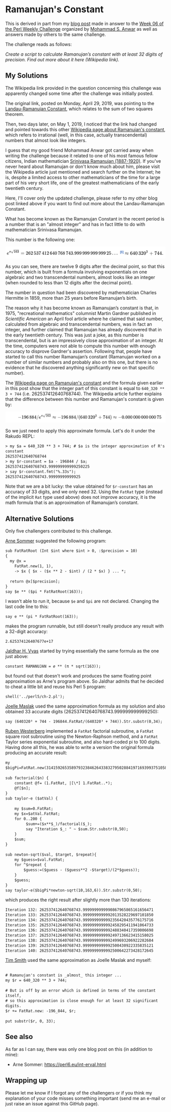 # Ramanujan's Constant

This is derived in part from my [blog post](http://blogs.perl.org/users/laurent_r/2019/05/perl-weekly-challenge-6-ramanujans-constant.html) made in answer to the [Week 06 of the Perl Weekly Challenge](https://perlweeklychallenge.org/blog/perl-weekly-challenge-006/) organized by  <a href="http://blogs.perl.org/users/mohammad_s_anwar/">Mohammad S. Anwar</a> as well as answers made by others to the same challenge.

The challenge reads as follows:

*Create a script to calculate Ramanujan’s constant with at least 32 digits of precision. Find out more about it here (Wikipedia link).*

## My Solutions

The Wikipedia link provided in the question concerning this challenge was apparently changed some time after the challenge was initially posted. 

The original link, posted on Monday, April 29, 2019, was pointing to the [Landau-Ramanujan Constant](https://en.wikipedia.org/wiki/Landau%E2%80%93Ramanujan_constant), which relates to the sum of two squares theorem.

Then, two days later, on May 1, 2019, I noticed that the link had changed and pointed towards this other [Wikipedia page about Ramanujan's constant](https://en.wikipedia.org/wiki/Heegner_number#Almost_integers_and_Ramanujan's_constant), which refers to irrational (well, in this case, actually transcendental) numbers that almost look like integers.

I guess that my good friend Mohammad Anwar got carried away when writing the challenge because it related to one of his most famous fellow citizens, Indian mathematician [Srinivasa Ramanujan (1887-1920)](https://en.wikipedia.org/wiki/Srinivasa_Ramanujan). If you've never heard about Ramanujan or don't know much about him, please visit the Wikipedia article just mentioned and search further on the Internet; he is, despite a limited access to other mathematicians of the time for a large part of his very short life, one of the greatest mathematicians of the early twentieth century. 

Here, I'll cover only the updated challenge, please refer to my other blog post linked above if you want to find out more about the Landau-Ramanujan Constant.


What has become known as the Ramanujan Constant in the recent period is a number that is an "almost integer" and has in fact little to do with mathematician Srinivasa Ramanujan.

This number is the following one:

![Ramanujan's Constant](./figures/Ramanujan_3.gif)

As you can see, there are twelve 9 digits after the decimal point, so that this number, which is built from a formula involving exponentials on one algebraic and two transcendental numbers, almost looks like an integer (when rounded to less than 12 digits after the decimal point). 

The number in question had been discovered by mathematician Charles Hermitte in 1859, more than 25 years before Ramanujan’s birth.

The reason why it has become known as Ramanujan’s constant is that, in 1975, "recreational mathematics" columnist Martin Gardner published in *Scientific American* an April fool article where he claimed that said number, calculated from algebraic and transcendental numbers, was in fact an integer, and further claimed that Ramanujan has already discovered that in the early twentieth century. This was just a joke, as this number is transcendental, but is an impressively close approximation of an integer. At the time, computers were not able to compute this number with enough accuracy to disprove Gardner's assertion. Following that, people have started to call this number Ramanujan’s constant (Ramanujan worked on a number of similar numbers and probably also on this one, but there is no evidence that he discovered anything significantly new on that specific number).

The [Wikipedia page on Ramanujan's constant](https://en.wikipedia.org/wiki/Heegner_number#Almost_integers_and_Ramanujan's_constant) and the formula given earlier in this post show that the integer part of this constant is equal to `640_320 ** 3 + 744` (i.e. 262537412640768744). The Wikipedia article further explains that the difference between this number and Ramanujan's constant is given by:

![](.\Figures\Ramanujan_4.gif)

So we just need to apply this approximate formula. Let's do it under the Rakudo REPL:

    > my $a = 640_320 ** 3 + 744; # $a is the integer approximation of R's constant
    262537412640768744
    > my $r-constant = $a - 196844 / $a;
    262537412640768743.999999999999250225
    > say $r-constant.fmt("%.33s");
    262537412640768743.99999999999925

Note that we are a bit lucky: the value obtained for `$r-constant` has an accuracy of 33 digits, and we only need 32. Using the `FatRat` type (instead of the implicit `Rat` type used above) does not improve accuracy, it is the math formula that is an approximation of Ramanujan’s constant.

## Alternative Solutions

Only five challengers contributed to this challenge.

[Arne Sommer](https://github.com/manwar/perlweeklychallenge-club/blob/master/challenge-006/arne-sommer/perl6/ch-2.p6) suggested the following program:

``` Perl6
sub FatRatRoot (Int $int where $int > 0, :$precision = 10)
{
  my @x =
    FatRat.new(1, 1),
    -> $x { $x - ($x ** 2 - $int) / (2 * $x) } ... *;

  return @x[$precision];
}
say $e ** ($pi * FatRatRoot(163));
```

I wasn't able to run it, because `$e` and `$pi` are not declared. Changing the last code line to this:

``` Perl6
say e ** (pi * FatRatRoot(163));
```
makes the program runnable, but still doesn't really produce any result with a 32-digit accuracy:

    2.625374126407677e+17

[Jaldhar H. Vyas](https://github.com/manwar/perlweeklychallenge-club/blob/master/challenge-006/jaldhar-h-vyas/perl6/ch-2.p6) started by trying essentially the same formula as the one just above:

``` Perl6
constant RAMANUJAN = 𝑒 ** (π * sqrt(163));
```
but found out that doesn't work and produces the same floating point approximation as Arne's program above. So Jaldhar admits that he decided to cheat a little bit and reuse his Perl 5 program:

``` Perl6
shell('../perl5/ch-2.pl');
```

[Joelle Maslak](https://github.com/manwar/perlweeklychallenge-club/blob/master/challenge-006/joelle-maslak/perl6/ch-2.p6) used the same approximation formula as my solution and also obtained 33 accurate digits (262537412640768743.999999999999250):

``` Perl6
say (640320³ + 744 - 196844.FatRat/(640320³ + 744)).Str.substr(0,34);
```

[Ruben Westerberg](https://github.com/manwar/perlweeklychallenge-club/blob/master/challenge-006/ruben-westerberg/perl6/ch-2.p6) implemented a `FatRat` factorial subroutine, a `FatRat` square root subroutine using the Newton-Raphson method, and a `FatRat` Taylor series exponential subroutine, and also hard-coded pi to 100 digits. Having done all this, he was able to write a version the original formula producing an accurate result:

``` Perl6
my $bigPi=FatRat.new(31415926535897932384626433832795028841971693993751058209749445923078164062862089986280348253421170679,10**100);

sub factorial($n) {
	constant @f= (1.FatRat, |[\*] 1.FatRat..*);
	@f[$n];
}
sub taylor-e ($atVal) {

	my $sum=0.FatRat;
	my $x=$atVal.FatRat;
	for 0..200 {
		 $sum+=($x**$_)/factorial($_);
		 say "Iteration $_: " ~ $sum.Str.substr(0,50);
	}
	$sum;
}

sub newton-sqrt($val, $target, $repeat){
	my $guess=$val.FatRat;
	for ^$repeat {
		$guess:=($guess - ($guess**2 -$target)/(2*$guess));
	}
	$guess;
}
say taylor-e($bigPi*newton-sqrt(10,163,6)).Str.substr(0,50);
```

which produces the right result after slightly more than 130 iterations:

    Iteration 132: 262537412640768743.9999999999990867965865161656471
    Iteration 133: 262537412640768743.9999999999992013528229697101850
    Iteration 134: 262537412640768743.9999999999992356420435776175716
    Iteration 135: 262537412640768743.9999999999992458295411941064733
    Iteration 136: 262537412640768743.9999999999992488340417359006698
    Iteration 137: 262537412640768743.9999999999992497136623415158025
    Iteration 138: 262537412640768743.9999999999992499693206922282684
    Iteration 139: 262537412640768743.9999999999992500430922335835121
    Iteration 140: 262537412640768743.9999999999992500642273428172645

[Tim Smith](https://github.com/manwar/perlweeklychallenge-club/blob/master/challenge-006/tim-smith/perl6/ch-2.p6) used the same approximation as Joelle Maslak and myself:

``` Perl6

# Ramanujan's constant is _almost_ this integer ...
my $r = 640_320 ** 3 + 744;

# But is off by an error which is defined in terms of the constant itself,
# so this approximation is close enough for at least 32 significant digits.
$r += FatRat.new: -196_844, $r;

put substr($r, 0, 33);
```

## See also

As far as I can say, there was only one blog post on this (in addition to mine):

* Arne Sommer: https://perl6.eu/int-erval.html

## Wrapping up

Please let me know if I forgot any of the challengers or if you think my explanation of your code misses something important (send me an e-mail or just raise an issue against this GitHub page).


